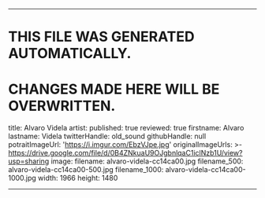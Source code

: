 ----

# THIS FILE WAS GENERATED AUTOMATICALLY.
# CHANGES MADE HERE WILL BE OVERWRITTEN.

title: Alvaro Videla
artist:
  published: true
  reviewed: true
  firstname: Alvaro
  lastname: Videla
  twitterHandle: old_sound
  githubHandle: null
  potraitImageUrl: 'https://i.imgur.com/EbzVJpe.jpg'
  originalImageUrls: >-
    https://drive.google.com/file/d/0B4ZNkuaU9OJgbnlqaC1iclNzb1U/view?usp=sharing
  image:
    filename: alvaro-videla-cc14ca00.jpg
    filename_500: alvaro-videla-cc14ca00-500.jpg
    filename_1000: alvaro-videla-cc14ca00-1000.jpg
    width: 1966
    height: 1480

----

